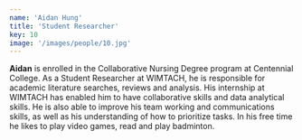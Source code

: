 ```yaml
---
name: 'Aidan Hung'
title: 'Student Researcher'
key: 10
image: '/images/people/10.jpg'
---
```

**Aidan** is enrolled in the Collaborative Nursing Degree program at Centennial College. As a Student Researcher at WIMTACH, he is responsible for academic literature searches, reviews and analysis. His internship at WIMTACH has enabled him to have collaborative skills and data analytical skills. He is also able to improve his team working and communications skills, as well as his understanding of how to prioritize tasks. In his free time he likes to play video games, read and play badminton.